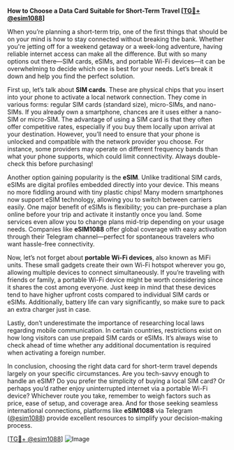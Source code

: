 **How to Choose a Data Card Suitable for Short-Term Travel [[TG💪+ @esim1088](https://t.me/s/esim1088)]**

When you’re planning a short-term trip, one of the first things that should be on your mind is how to stay connected without breaking the bank. Whether you're jetting off for a weekend getaway or a week-long adventure, having reliable internet access can make all the difference. But with so many options out there—SIM cards, eSIMs, and portable Wi-Fi devices—it can be overwhelming to decide which one is best for your needs. Let’s break it down and help you find the perfect solution.

First up, let’s talk about **SIM cards**. These are physical chips that you insert into your phone to activate a local network connection. They come in various forms: regular SIM cards (standard size), micro-SIMs, and nano-SIMs. If you already own a smartphone, chances are it uses either a nano-SIM or micro-SIM. The advantage of using a SIM card is that they often offer competitive rates, especially if you buy them locally upon arrival at your destination. However, you’ll need to ensure that your phone is unlocked and compatible with the network provider you choose. For instance, some providers may operate on different frequency bands than what your phone supports, which could limit connectivity. Always double-check this before purchasing!

Another option gaining popularity is the **eSIM**. Unlike traditional SIM cards, eSIMs are digital profiles embedded directly into your device. This means no more fiddling around with tiny plastic chips! Many modern smartphones now support eSIM technology, allowing you to switch between carriers easily. One major benefit of eSIMs is flexibility; you can pre-purchase a plan online before your trip and activate it instantly once you land. Some services even allow you to change plans mid-trip depending on your usage needs. Companies like **eSIM1088** offer global coverage with easy activation through their Telegram channel—perfect for spontaneous travelers who want hassle-free connectivity.

Now, let’s not forget about **portable Wi-Fi devices**, also known as MiFi units. These small gadgets create their own Wi-Fi hotspot wherever you go, allowing multiple devices to connect simultaneously. If you’re traveling with friends or family, a portable Wi-Fi device might be worth considering since it shares the cost among everyone. Just keep in mind that these devices tend to have higher upfront costs compared to individual SIM cards or eSIMs. Additionally, battery life can vary significantly, so make sure to pack an extra charger just in case.

Lastly, don’t underestimate the importance of researching local laws regarding mobile communication. In certain countries, restrictions exist on how long visitors can use prepaid SIM cards or eSIMs. It’s always wise to check ahead of time whether any additional documentation is required when activating a foreign number.

In conclusion, choosing the right data card for short-term travel depends largely on your specific circumstances. Are you tech-savvy enough to handle an eSIM? Do you prefer the simplicity of buying a local SIM card? Or perhaps you’d rather enjoy uninterrupted internet via a portable Wi-Fi device? Whichever route you take, remember to weigh factors such as price, ease of setup, and coverage area. And for those seeking seamless international connections, platforms like **eSIM1088** via Telegram ([@esim1088](https://t.me/s/esim1088)) provide excellent resources to simplify your decision-making process.

[[TG💪+ @esim1088](https://t.me/s/esim1088)] ![Image](https://i.postimg.cc/Y0z9fWf4/image.png)